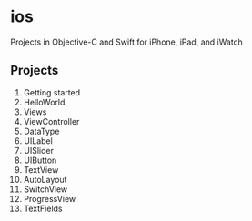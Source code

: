 # ios
Projects in Objective-C and Swift for iPhone, iPad, and iWatch
## Projects
1. Getting started
2. HelloWorld
3. Views
4. ViewController
5. DataType
6. UILabel
7. UISlider
8. UIButton
9. TextView
10. AutoLayout
11. SwitchView
12. ProgressView
13. TextFields

